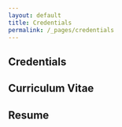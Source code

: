 ```yaml
---
layout: default
title: Credentials
permalink: /_pages/credentials
---
```


<article class="page">

  <h1>Credentials</h1>
<h2>Curriculum Vitae</h2>
<h2>Resume</h2>
 
</article>
